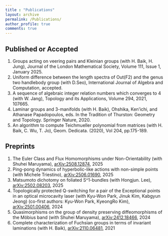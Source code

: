 ```yaml
---
title : "Publications"
layout: archive
permalink: /Publications/
author_profile: true
comments: true
---
```


## Published or Accepted

1. Groups acting on veering pairs and Kleinian groups (with H. Baik, H. Jung), Journal of the London Mathematical Society, Volume 111, Issue 1, January 2025.
1. Uniform difference between the length spectra of Out(F2) and the genus two handlebody group  (with D.Seo), International Journal of Algebra and Computation, accepted.
1. A sequence of algebraic integer relation numbers which converges to 4 (with W. Jang), Topology and its Applications, Volume 294, 2021, 107665.
1. Laminar groups and 3-manifolds (with H. Baik), Ohshika, Ken’ichi, and Athanase Papadopoulos, eds. In the Tradition of Thurston: Geometry and Topology. Springer Nature, 2020.
1. An algorithm to compute Teichmueller polynomial from matrices (with H. Baik, C. Wu, T. Jo), Geom. Dedicata. (2020), Vol 204, pp.175-189.

## Preprints
1. The Euler Class and Flux Homomorphisms under Non-Orientability (with  Shuhei Maruyama), [arXiv:2508.12874](https://arxiv.org/abs/2508.12874), 2025
1. Ping-pong dynamics of hyperbolic-like actions with non-simple points (with Michele Triestino), [arXiv:2506.01690](https://arxiv.org/abs/2506.01690), 2025
1. Matsumoto dichotomy on foliated S^1-bundles (with Hongjun. Lee), [arXiv:2502.08203](https://arxiv.org/abs/2502.08203), 2025
1. Topologically protected Q-switching for a pair of the Exceptional points in an optical microcavity laser (with Kyu-Won Park, Jinuk Kim, Kabgyun Jeong) (co-first authors: Kyu-Won Park, KyeongRo Kim), [arXiv:2501.00406](https://arxiv.org/abs/2501.00406), 2024
1. Quasimorphisms on the group of density preserving diffeomorphisms of the Möbius band (with Shuhei Maruyama), [arXiv:2412.18466](https://arxiv.org/abs/2412.18466), 2024
1. Complete characterization of Fuchsian groups in terms of invariant laminations (with H. Baik), [arXiv:2110.06481](https://arxiv.org/abs/2110.06481), 2021 



